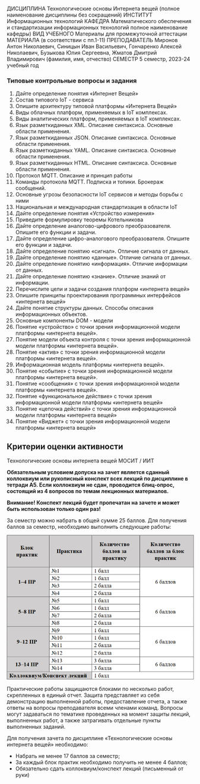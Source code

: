 ДИСЦИПЛИНА Технологические основы Интернета вещей
(полное наименование дисциплины без сокращений)
ИНСТИТУТ Информационных технологий
КАФЕДРА
Математического обеспечения и стандартизации
информационных технологий
полное наименование кафедры)
ВИД УЧЕБНОГО Материалы для промежуточной аттестации
МАТЕРИАЛА (в соответствии с пп.1-11)
ПРЕПОДАВАТЕЛЬ
Миронов Антон Николаевич, Синицын Иван Васильевич,
Гончаренко Алексей Николаевич, Бузыкова Юлия Сергеевна,
Жматов Дмитрий Владимирович
(фамилия, имя, отчество)
СЕМЕСТР 5 семестр, 2023-24 учебный год

### Типовые контрольные вопросы и задания
1. Дайте определение понятия «Интернет Вещей»
2. Состав типового IoT - сервиса
3. Опишите архитектуру типовой платформы «Интернета Вещей»
4. Виды облачных платформ, применяемых в IoT комплексах.
5. Виды аналитических платформ, применяемых в IoT комплексах.
6. Язык разметкиданных XML. Описание синтаксиса. Основные области применения.
7. Язык разметкиданных JSON. Описание синтаксиса. Основные области применения.
8. Язык разметкиданных YAML. Описание синтаксиса. Основные области применения.
9. Язык разметкиданных HTML. Описание синтаксиса. Основные области применения.
10. Протокол MQTT. Описание и принцип работы
11. Команды протокола MQTT. Подписка и топики. Брокераж сообщений.
12. Основные угрозы безопасности IoT сервисов и методы борьбы с ними
13. Национальная и международная стандартизация в области IoT
14. Дайте определение понятия «Устройство измерения»
15. Приведите формулировку теоремы Котельникова
16. Дайте определение аналогово-цифрового преобразователя. Опишите его функции и задачи.
17. Дайте определение цифро-аналогового преобразователя. Опишите его функции и задачи.
18. Дайте определение понятию «сигнал». Отличие сигнала от данных.
19. Дайте определение понятию «данные». Отличие сигнала от данных.
20. Дайте определение понятию «информация». Отличие информации от данных.
21. Дайте определение понятию «знание». Отличие знаний от информации.
22. Перечислите цели и задачи создания платформ «интернета вещей»
23. Опишите принципы проектирования программных интерфейсов «интернета вещей»
24. Дайте понятие структуры данных. Способы описания информационных объектов.
25. Основные компоненты DOM - модели
26. Понятие «устройство» с точки зрения информационной модели платформы «интернета вещей».
27. Понятие модели объекта контроля с точки зрения информационной модели платформы «интернета вещей».
28. Понятие «актив» с точки зрения информационной модели платформы «интернета вещей».
29. Информационная модель платформы «интернета вещей».
30. Понятие «событие» с точки зрения информационной модели платформы «интернета вещей».
31. Понятие «сообщения» с точки зрения информационной модели платформы «интернета вещей».
32. Понятие «функциональное действие» с точки зрения информационной модели платформы «интернета вещей»
33. Понятие «цепочка действий» с точки зрения информационной модели платформы «интернета вещей»
34. Понятие «Виджет» с точки зрения информационной модели платформы «интернета вещей»

## Критерии оценки активности
Технологические основы интернета вещей МОСИТ / ИИТ

**Обязательным условием допуска на зачет является сданный коллоквиум или рукописный конспект всех лекций по дисциплине в тетради А5. Если коллоквиум не сдан, проводится блиц-опрос, состоящий из 4 вопросов по темам лекционных материалов.**

**Внимание! Конспект лекций будет пропечатан на зачете и может быть использован только один раз!**

За семестр можно набрать в общей сумме 25 баллов. Для получения баллов за семестр, необходимо выполнить следующие работы:

![](images/Pasted%20image%2020241203222413.png)

Практические работы защищаются блоками по несколько работ, скрепленных в единый отчет. Защита представляет из себя демонстрацию выполненной работы, предоставление отчета, а также ответы на вопросы преподавателя всеми членами команд. Вопросы могут задаваться по тематике проведенных на момент защиты лекций, выполненных работ, а также затрагивать отдельные пункты выполненных заданий.

Для получения зачета по дисциплине «Технологические основы интернета вещей» необходимо:
- Набрать не менее 17 баллов за семестр;
- За каждый блок практик необходимо получить не менее 4 баллов;
- Обязательно сдать коллоквиум/конспект лекций (письменный от руки)

